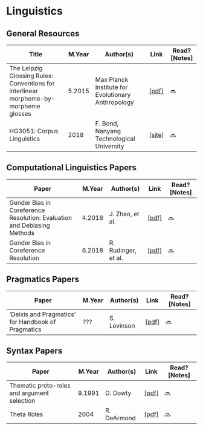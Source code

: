 # Linguistics

## General Resources
Title | M.Year | Author(s) | Link | Read? [Notes]
--- | --- | --- | --- | ---
The Leipzig Glossing Rules: Conventions for interlinear morpheme-by-morpheme glosses | 5.2015 | Max Planck Institute for Evolutionary Anthropology | [[pdf]](https://www.eva.mpg.de/lingua/pdf/Glossing-Rules.pdf) | 🔜
HG3051: Corpus Linguistics | 2018 | F. Bond, Nanyang Technological University | [[site]](http://compling.hss.ntu.edu.sg/courses/hg3051/) | 🔜

## Computational Linguistics Papers
Paper | M.Year | Author(s) | Link | Read? [Notes]
--- | --- | --- | --- | ---
Gender Bias in Coreference Resolution: Evaluation and Debiasing Methods | 4.2018 | J. Zhao, et al. | [[pdf]](https://arxiv.org/pdf/1804.06876.pdf) | 🔜
Gender Bias in Coreference Resolution | 6.2018 | R. Rudinger, et al. | [[pdf]](https://aclweb.org/anthology/N18-2002) | 🔜

## Pragmatics Papers
Paper | M.Year | Author(s) | Link | Read? [Notes]
--- | --- | --- | --- | ---
‘Deixis and Pragmatics’ for Handbook of Pragmatics | ??? | S. Levinson | [[pdf]](https://pure.mpg.de/rest/items/item_59489_2/component/file_59490/content) | 🔜

## Syntax Papers
Paper | M.Year | Author(s) | Link | Read? [Notes]
--- | --- | --- | --- | ---
Thematic proto-roles and argument selection | 9.1991 | D. Dowty | [[pdf]](https://muse.jhu.edu/article/452429/pdf) | 🔜
Theta Roles | 2004 | R. DeArmond | [[pdf]](http://www.sfu.ca/person/dearmond/322/Theta-Roles.fm.pdf) | 🔜
